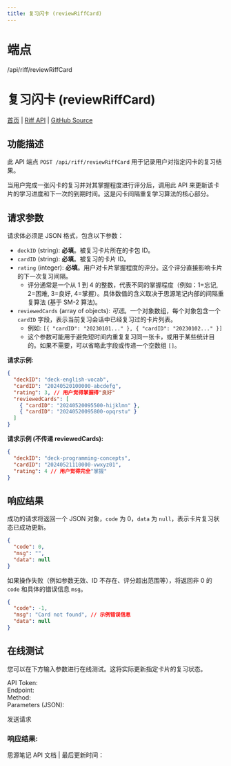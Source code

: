 ```yaml
---
title: 复习闪卡 (reviewRiffCard)
---
```

# 端点

/api/riff/reviewRiffCard

# 复习闪卡 (reviewRiffCard)

[首页](../index.html) | [Riff API](index.html) | [GitHub Source](https://github.com/siyuan-note/siyuan/blob/master/kernel/api/riff.go#L167)

## 功能描述

此 API 端点 `POST /api/riff/reviewRiffCard` 用于记录用户对指定闪卡的复习结果。

当用户完成一张闪卡的复习并对其掌握程度进行评分后，调用此 API 来更新该卡片的学习进度和下一次的到期时间。这是闪卡间隔重复学习算法的核心部分。

## 请求参数

请求体必须是 JSON 格式，包含以下参数：

-   `deckID` (string): **必填**。被复习卡片所在的卡包 ID。
-   `cardID` (string): **必填**。被复习的卡片 ID。
-   `rating` (integer): **必填**。用户对卡片掌握程度的评分。这个评分直接影响卡片的下一次复习间隔。
    -   评分通常是一个从 1 到 4 的整数，代表不同的掌握程度（例如：1=忘记, 2=困难, 3=良好, 4=掌握）。具体数值的含义取决于思源笔记内部的间隔重复算法 (基于 SM-2 算法)。
-   `reviewedCards` (array of objects): _可选_。一个对象数组，每个对象包含一个 `cardID` 字段，表示当前复习会话中已经复习过的卡片列表。
    -   例如: `[{ "cardID": "20230101..." }, { "cardID": "20230102..." }]`
    -   这个参数可能用于避免短时间内重复复习同一张卡，或用于某些统计目的。如果不需要，可以省略此字段或传递一个空数组 `[]`。

**请求示例:**

```json
{
  "deckID": "deck-english-vocab",
  "cardID": "20240520100000-abcdefg",
  "rating": 3, // 用户觉得掌握得"良好"
  "reviewedCards": [
    { "cardID": "20240520095500-hijklmn" },
    { "cardID": "20240520095800-opqrstu" }
  ]
}
```

**请求示例 (不传递 reviewedCards):**

```json
{
  "deckID": "deck-programming-concepts",
  "cardID": "20240521110000-vwxyz01",
  "rating": 4 // 用户觉得完全"掌握"
}
```

## 响应结果

成功的请求将返回一个 JSON 对象，`code` 为 0，`data` 为 `null`，表示卡片复习状态已成功更新。

```json
{
  "code": 0,
  "msg": "",
  "data": null
}
```

如果操作失败（例如参数无效、ID 不存在、评分超出范围等），将返回非 0 的 `code` 和具体的错误信息 `msg`。

```json
{
  "code": -1,
  "msg": "Card not found", // 示例错误信息
  "data": null
}
```

## 在线测试

您可以在下方输入参数进行在线测试。这将实际更新指定卡片的复习状态。

API Token:   
Endpoint:   
Method:   
Parameters (JSON):  
  
发送请求

### 响应结果:

思源笔记 API 文档 | 最后更新时间：

